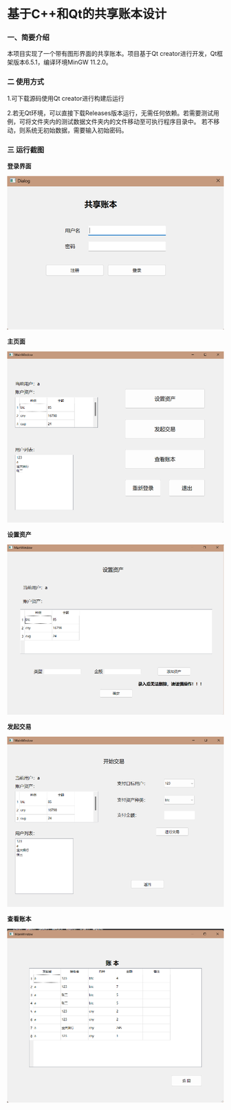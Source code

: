 # 基于C++和Qt的共享账本设计

### 一、简要介绍

本项目实现了一个带有图形界面的共享账本。项目基于Qt creator进行开发，Qt框架版本6.5.1，编译环境MinGW 11.2.0。

### 二 使用方式

1.可下载源码使用Qt creator进行构建后运行

2.若无Qt环境，可以直接下载Releases版本运行，无需任何依赖。若需要测试用例，可将文件夹内的测试数据文件夹内的文件移动至可执行程序目录中。 若不移动，则系统无初始数据，需要输入初始密码。

### 三 运行截图

**登录界面**

![image-20240201150222908](image/image-20240201150222908.png)

**主页面**

![image-20240201150327628](image/image-20240201150327628.png)

**设置资产**

![image-20240201150345894](image/image-20240201150345894.png)

**发起交易**

![image-20240201150403867](image/image-20240201150403867.png)

**查看账本**

![image-20240201150419102](image/image-20240201150419102.png)

